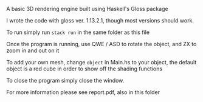 A basic 3D rendering engine built using Haskell's Gloss package

I wrote the code with gloss ver. 1.13.2.1, though most versions should work.

To run simply run `stack run` in the same folder as this file

Once the program is running, use QWE / ASD to rotate the object, and ZX to zoom in and out on it

To add your own mesh, change `object` in Main.hs to your object, the default object is a red cube in order to show off the shading functions

To close the program simply close the window.

For more information please see report.pdf, also in this folder
